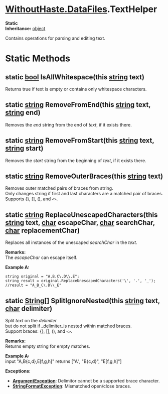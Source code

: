 # [WithoutHaste.DataFiles](TableOfContents.WithoutHaste.DataFiles.md).TextHelper

**Static**  
**Inheritance:** [object](https://docs.microsoft.com/en-us/dotnet/api/system.object)  

Contains operations for parsing and editing text.  

# Static Methods

## static [bool](https://docs.microsoft.com/en-us/dotnet/api/system.boolean) IsAllWhitespace(this [string](https://docs.microsoft.com/en-us/dotnet/api/system.string) text)

Returns true if text is empty or contains only whitespace characters.  

## static [string](https://docs.microsoft.com/en-us/dotnet/api/system.string) RemoveFromEnd(this [string](https://docs.microsoft.com/en-us/dotnet/api/system.string) text, [string](https://docs.microsoft.com/en-us/dotnet/api/system.string) end)

Removes the _end_ string from the end of _text_, if it exists there.  

## static [string](https://docs.microsoft.com/en-us/dotnet/api/system.string) RemoveFromStart(this [string](https://docs.microsoft.com/en-us/dotnet/api/system.string) text, [string](https://docs.microsoft.com/en-us/dotnet/api/system.string) start)

Removes the _start_ string from the beginning of _text_, if it exists there.  

## static [string](https://docs.microsoft.com/en-us/dotnet/api/system.string) RemoveOuterBraces(this [string](https://docs.microsoft.com/en-us/dotnet/api/system.string) text)

Removes outer matched pairs of braces from string.  
Only changes string if first and last characters are a matched pair of braces.  
Supports {}, [], (), and `<>`.  

## static [string](https://docs.microsoft.com/en-us/dotnet/api/system.string) ReplaceUnescapedCharacters(this [string](https://docs.microsoft.com/en-us/dotnet/api/system.string) text, [char](https://docs.microsoft.com/en-us/dotnet/api/system.char) escapeChar, [char](https://docs.microsoft.com/en-us/dotnet/api/system.char) searchChar, [char](https://docs.microsoft.com/en-us/dotnet/api/system.char) replacementChar)

Replaces all instances of the unescaped _searchChar_ in the _text_.  

**Remarks:**  
The _escapeChar_ can escape itself.  

**Example A:**  

```
string original = "A.B.C\.D\\.E";
string result = original.ReplaceUnescapedCharacters('\', '.', '_');
//result = "A_B_C\.D\\_E"
```  

## static [String[]](https://docs.microsoft.com/en-us/dotnet/api/system.string[]) SplitIgnoreNested(this [string](https://docs.microsoft.com/en-us/dotnet/api/system.string) text, [char](https://docs.microsoft.com/en-us/dotnet/api/system.char) delimiter)

Split _text_ on the _delimiter_  
but do not split if _delimiter_is nested within matched braces.  
Support braces: {}, [], (), and `<>`.  

**Remarks:**  
Returns empty string for empty matches.  

**Example A:**  
input "A,B{c,d},E[f,g,h]" returns ["A", "B{c,d}", "E[f,g,h]"]  

**Exceptions:**  
* **[ArgumentException](https://docs.microsoft.com/en-us/dotnet/api/system.argumentexception)**: Delimitor cannot be a supported brace character.  
* **[StringFormatException](WithoutHaste.DataFiles.StringFormatException.md)**: Mismatched open/close braces.  

